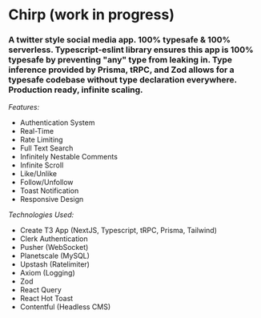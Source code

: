 # Chirp (work in progress)

### A twitter style social media app. 100% typesafe & 100% serverless. Typescript-eslint library ensures this app is 100% typesafe by preventing "any" type from leaking in. Type inference provided by Prisma, tRPC, and Zod allows for a typesafe codebase without type declaration everywhere. Production ready, infinite scaling.

_Features:_

- Authentication System
- Real-Time
- Rate Limiting
- Full Text Search
- Infinitely Nestable Comments
- Infinite Scroll
- Like/Unlike
- Follow/Unfollow
- Toast Notification
- Responsive Design

_Technologies Used:_

- Create T3 App (NextJS, Typescript, tRPC, Prisma, Tailwind)
- Clerk Authentication
- Pusher (WebSocket)
- Planetscale (MySQL)
- Upstash (Ratelimiter)
- Axiom (Logging)
- Zod
- React Query
- React Hot Toast
- Contentful (Headless CMS)
